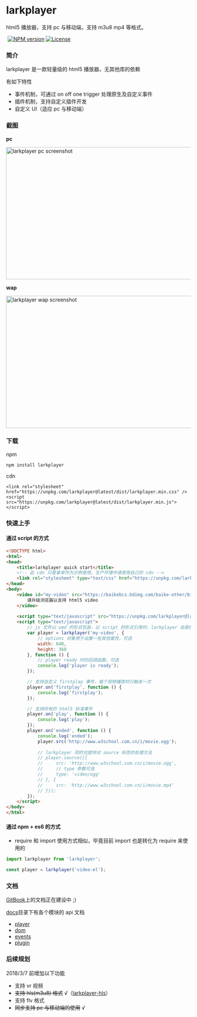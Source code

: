 <h1 align="left">larkplayer</h1>

<p align="left">
html5 播放器，支持 pc 与移动端，支持 m3u8 mp4 等格式。
</p>

<p align="left">
  <a href="https://www.npmjs.com/package/larkplayer"><img src="https://img.shields.io/npm/v/larkplayer.svg?style=flat-square" alt="NPM version"></a>
  <a href="https://www.npmjs.com/package/larkplayer"><img src="https://img.shields.io/github/license/dblate/larkplayer.svg?style=flat-square" alt="License"></a>
</p>

<h3>简介</h3>

larkplayer 是一款轻量级的 html5 播放器，无其他库的依赖

有如下特性

* 事件机制，可通过 on off one trigger 处理原生及自定义事件
* 插件机制，支持自定义插件开发
* 自定义 UI（适应 pc 与移动端）

<h3>截图</h3>

__pc__

<img alt="larkplayer pc screenshot" src="https://raw.githubusercontent.com/dblate/larkplayer/master/screenshots/larkplayer-pc.png" width="640" height="360">

__wap__

<img alt="larkplayer wap screenshot" src="https://raw.githubusercontent.com/dblate/larkplayer/master/screenshots/larkplayer-mobile.png" width="640" height="360">

<h3>下载</h3>

npm
```
npm install larkplayer
```

cdn
```
<link rel="stylesheet" href="https://unpkg.com/larkplayer@latest/dist/larkplayer.min.css" />
<script src="https://unpkg.com/larkplayer@latest/dist/larkplayer.min.js"></script>
```

<h3>快速上手</h3>


<h4>通过 script 的方式</h4>

```html
<!DOCTYPE html>
<html>
<head>
    <title>larkplayer quick start</title>
    <!-- 此 cdn 只是拿来作为示例使用，生产环境中请使用自己的 cdn -->
    <link rel="stylesheet" type="text/css" href="https://unpkg.com/larkplayer@latest/dist/larkplayer.css">
</head>
<body>
    <video id="my-video" src="https://baikebcs.bdimg.com/baike-other/big-buck-bunny.mp4" width="400" height="300" controls>
        请升级浏览器以支持 html5 video
    </video>
 
    <script type="text/javascript" src="https://unpkg.com/larkplayer@latest/dist/larkplayer.js"></script>
    <script type="text/javascript">
        // js 文件以 umd 的形式包装，以 script 的形式引用时，larkplayer 会直接挂载在 window 上
        var player = larkplayer('my-video', {
            // options 对象用于设置一些其他属性，可选
            width: 640,
            height: 360
        }, function () {
            // player ready 时的回调函数，可选
            console.log('player is ready');
        });

        // 支持自定义 firstplay 事件，每个视频播放时只触发一次
        player.on('firstplay', function () {
            console.log('firstplay');
        });

        // 支持所有的 html5 标准事件
        player.on('play', function () {
            console.log('play');
        });
        player.on('ended', function () {
            console.log('ended');
            player.src('http://www.w3school.com.cn/i/movie.ogg');
            
            // larkplayer 同时也提供对 source 标签的处理方法
            // player.source([{
            //     src: 'http://www.w3school.com.cn/i/movie.ogg',
            //     // type 参数可选
            //     type: 'video/ogg'
            // }, {
            //     src: 'http://www.w3school.com.cn/i/movie.mp4'
            // }]);
        });
    </script>
</body>
</html>
```

<h4>通过 npm + es6 的方式</h4>

* require 和 import 使用方式相似，毕竟目前 import 也是转化为 require 来使用的

```javascript
import larkplayer from 'larkplayer';

const player = larkplayer('video-el');

```

<h3>文档</h3>

[GitBook](https://dblate.gitbooks.io/larkplayer/content/gai-lan.html)上的文档正在建设中 ;)

[docs](https://github.com/dblate/larkplayer/tree/master/docs)目录下有各个模块的 api 文档
* [player](https://github.com/dblate/larkplayer/blob/master/docs/player.md)
* [dom](https://github.com/dblate/larkplayer/blob/master/docs/dom.md)
* [events](https://github.com/dblate/larkplayer/blob/master/docs/events.md)
* [plugin](https://github.com/dblate/larkplayer/blob/master/docs/plugin.md)

<h3>后续规划</h3>

2018/3/7 前增加以下功能
* 支持 vr 视频
* ~~支持 hls(m3u8) 格式~~ √（[larkplayer-hls](https://github.com/dblate/larkplayer-hls)）
* 支持 flv 格式
* ~~同步支持 pc 与移动端的使用~~ √
